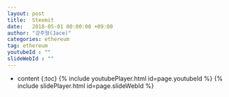 ```yaml
---
layout: post
title:  Steemit
date:   2018-05-01 00:00:00 +09:00
author: "강주형(Jace)"
categories: ethereum
tag: ethereum
youtubeId : ""
slideWebId : ""
---
```

* content
{:toc}
{% include youtubePlayer.html id=page.youtubeId %}
{% include slidePlayer.html id=page.slideWebId %}

